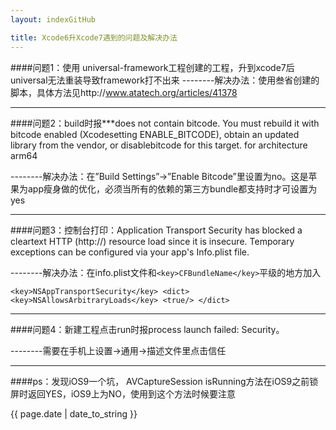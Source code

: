 ```yaml
---
layout: indexGitHub

title: Xcode6升Xcode7遇到的问题及解决办法
---
```






####问题1：使用 universal-framework工程创建的工程，升到xcode7后universal无法重装导致framework打不出来
\--------解决办法：使用叁省创建的脚本，具体方法见http://www.atatech.org/articles/41378

-----

####问题2：build时报***does not contain bitcode. You must rebuild it with bitcode enabled (Xcodesetting ENABLE_BITCODE), obtain an updated library from the vendor, or disablebitcode for this target. for architecture arm64

\--------解决办法：在”Build Settings”->”Enable Bitcode”里设置为no。这是苹果为app瘦身做的优化，必须当所有的依赖的第三方bundle都支持时才可设置为yes

---

####问题3：控制台打印：Application Transport Security has blocked a cleartext HTTP (http://) resource load since it is insecure. Temporary exceptions can be configured via your app's Info.plist file.

\--------解决办法：在info.plist文件和`<key>CFBundleName</key>`平级的地方加入

`<key>NSAppTransportSecurity</key>
    <dict>
        <key>NSAllowsArbitraryLoads</key>
        <true/>
    </dict>`
    

---

####问题4：新建工程点击run时报process launch failed: Security。

\--------需要在手机上设置->通用->描述文件里点击信任


---

####ps：发现iOS9一个坑， AVCaptureSession isRunning方法在iOS9之前锁屏时返回YES，iOS9上为NO，使用到这个方法时候要注意




{{ page.date | date_to_string }}